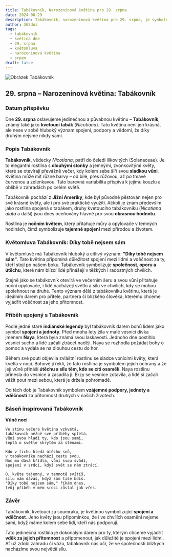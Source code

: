 ```yaml
---
title: Tabákovník, Narozeninová květina pro 29. srpna
date: 2024-08-29
description: Tabákovník, narozeninová květina pro 29. srpna, je symbolem Díky tobě nejsem sám. Objevte její jedinečný význam, fascinující příběhy a poezii, která oslavuje její krásu.
author: 365dní
tags:
  - tabákovník
  - květina dne
  - 29. srpna
  - květomluva
  - narozeninová květina
  - srpen
draft: false
---
```


![Obrázek Tabákovník](https://cdn.pixabay.com/photo/2019/09/06/19/32/tobacco-4457154_1280.jpg#center)


## 29. srpna – Narozeninová květina: Tabákovník

### Datum příspěvku

Dne **29. srpna** oslavujeme jedinečnou a půvabnou květinu – **Tabákovník**, známý také jako **kvetoucí tabák** (_Nicotiana_). Tato květina není jen krásná, ale nese v sobě hluboký význam spojení, podpory a vědomí, že díky druhým nejsme nikdy sami.

### Popis Tabákovník

**Tabákovník**, vědecky _Nicotiana_, patří do čeledi lilkovitých (Solanaceae). Je to elegantní rostlina s **dlouhými stonky** a jemnými, zvonkovitými květy, které se otevírají převážně večer, kdy kolem sebe šíří svou **sladkou vůni**. Květina může mít různé barvy – od bílé, přes růžovou, až po tmavě červenou a zelenkavou. Tato barevná variabilita přispívá k jejímu kouzlu a oblibě v zahradách po celém světě.

Tabákovník pochází z **Jižní Ameriky**, kde byl původně pěstován nejen pro své krásné květy, ale i pro své praktické využití. Ačkoli je znám především jako rostlina spojená s tabákem, druhy kvetoucího tabákovníku (_Nicotiana alata_ a další) jsou dnes oceňovány hlavně pro svou **okrasnou hodnotu**.

Rostlina je **nočním květem**, který přitahuje můry a opylovače v temných hodinách, čímž symbolizuje **tajemné spojení** mezi přírodou a životem.

### Květomluva Tabákovník: Díky tobě nejsem sám

V květomluvě má Tabákovník hluboký a citlivý význam: **"Díky tobě nejsem sám"**. Tato květina připomíná důležitost spojení mezi lidmi a vděčnost za ty, kteří stojí po našem boku. Tabákovník symbolizuje **společnost, oporu a útěchu**, které nám blízcí lidé přinášejí v těžkých i radostných chvílích.

Stejně jako se tabákovník otevírá ve večerním šeru a svou vůní přitahuje noční opylovače, i lidé nacházejí světlo a sílu ve chvílích, kdy se mohou spolehnout na druhé. Tento význam dělá z tabákovníku květinu, která je ideálním darem pro přítele, partnera či blízkého člověka, kterému chceme vyjádřit vděčnost za jeho přítomnost.

### Příběh spojený s Tabákovník

Podle jedné staré **indiánské legendy** byl tabákovník darem bohů lidem jako symbol **spojení a jednoty**. Před mnoha lety žila v malé vesnici dívka jménem **Naya**, která byla známá svou laskavostí. Jednoho dne postihlo vesnici sucho a lidé začali ztrácet naději. Naya se rozhodla požádat bohy o pomoc a vydala se na dlouhou cestu do hor.

Během své pouti objevila zvláštní rostlinu se sladce vonícími květy, která kvetla v noci. Bohové jí řekli, že tato rostlina je symbolem jejich ochrany a že její vůně přináší **útěchu a sílu těm, kdo se cítí osamělí**. Naya rostlinu přinesla do vesnice a zasadila ji. Brzy se vesnice zotavila, a lidé si začali vážit pout mezi sebou, která je držela pohromadě.

Od těch dob je Tabákovník symbolem **vzájemné podpory, jednoty a vděčnosti** za přítomnost druhých v našich životech.

### Báseň inspirovaná Tabákovník

**Vůně noci**

```
Ve stínu večera květina vzkvétá,  
tabákovník něžně své příběhy splétá.  
Vůní svou hladí ty, kdo jsou sami,  
šeptá o světle skrytém za stěnami.  

Kdo v tichu hledá útěchu snů,  
v tabákovníku nachází cestu svou.  
Noc mu dává křídla, vůní svou svádí,  
spojení v srdci, když svět se nám ztrácí.  

Ó, květe tajemný, v temnotě svítíš,  
sílu nám dáváš, když sám tiše bdíš.  
"Díky tobě nejsem sám," říkám dnes,  
tvůj příběh v mém srdci zůstal jak vřes.  
```

### Závěr

Tabákovník, kvetoucí za soumraku, je květinou symbolizující **spojení a vděčnost**. Jeho květy jsou připomínkou, že i ve chvílích osamění nejsme sami, když máme kolem sebe lidi, kteří nás podporují.

Tato jedinečná rostlina je dokonalým darem pro ty, kterým chceme vyjádřit **vděk za jejich přítomnost** a připomenout, jak důležité je spojení mezi lidmi. Ať už zdobí zahradu či vázu, tabákovník nás učí, že ve společnosti blízkých nacházíme svou největší sílu.